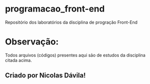 # programacao_front-end
Repositório dos laboratórios da disciplina de progração Front-End 

# Observação:
Todos arquivos (códigos) presentes aqui são de estudos da disciplina citada acima.

## Criado por Nicolas Dávila!